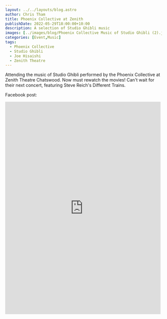 ```yaml
---
layout: ../../layouts/blog.astro
author: Chris Tham
title: Phoenix Collective at Zenith
publishDate: 2022-05-29T18:00:00+10:00
description: A selection of Studio Ghibli music
images: [../images/blog/Phoenix Collective Music of Studio Ghibli (2).jpeg]
categories: [Event,Music]
tags:
  - Phoenix Collective
  - Studio Ghibli
  - Joe Hisaishi
  - Zenith Theatre
---
```


Attending the music of Studio Ghibli performed by the Phoenix Collective at Zenith Theatre Chatswood. Now must rewatch the movies! Can't wait for their next concert, featuring Steve Reich's Different Trains.

Facebook post:

<iframe src="https://www.facebook.com/plugins/post.php?href=https%3A%2F%2Fwww.facebook.com%2Fchris1.tham%2Fposts%2Fpfbid02V7dwvzgft7TddmAWozUmN9gr5ny38kzTrHncZDvkChofU2tfXHnXU3LB47LKiHHrl&show_text=true&width=500" width="500" height="684" style="border:none;overflow:hidden" scrolling="no" frameborder="0" allowfullscreen="true" allow="autoplay; clipboard-write; encrypted-media; picture-in-picture; web-share"></iframe>
